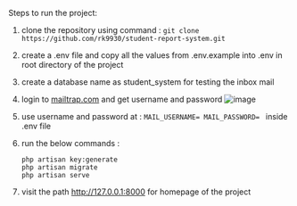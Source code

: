 Steps to run the project:
1) clone the repository using command : ``` git clone https://github.com/rk9930/student-report-system.git ```

2) create a .env file and copy all the values from .env.example into .env in root directory of the project

3) create a database name as student_system for testing the inbox mail

4) login to [mailtrap.com](https://mailtrap.io/signin) and get username and password
   ![image](https://github.com/rk9930/student-report-system/assets/79439746/8cc8a2fd-1e81-4649-8e6b-e5d497fbb980)

5) use username and password at : ```MAIL_USERNAME=
MAIL_PASSWORD= ``` inside .env file

6) run the below commands :
   ```
   php artisan key:generate
   php artisan migrate
   php artisan serve
   ```
7) visit the path http://127.0.0.1:8000 for homepage of the project

